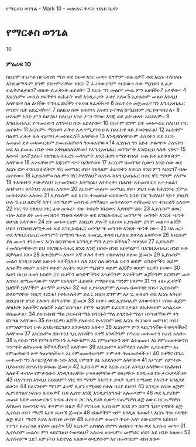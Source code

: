 ﻿
የማርቆስ ወንጌል - Mark 10 - መጽሐፍ ቅዱስ ብሉይ ኪዳን
# የማርቆስ ወንጌል
10
### ምዕራፍ 10
 ከዚያም ተነሥቶ በዮርዳኖስ ማዶ ወደ ይሁዳ አገር መጣ፥ ደግሞም ብዙ ሰዎች ወደ እርሱ ተሰበሰቡ እንደ ልማዱም ደግሞ ያስተምራቸው ነበር።
2  ፈሪሳውያንም ቀርበው። ሰው ሚስቱን ሊፈታ ተፈቅዶለታልን? ብለው ሊፈትኑት ጠየቁት።
3  እርሱ ግን መልሶ። ሙሴ ምን አዘዛችሁ? አላቸው።
4  እነርሱም። ሙሴስ የፍችዋን ጽሕፈት ጽፎ እንዲፈታት ፈቀደ አሉ።
5  ኢየሱስም መልሶ እንዲህ አላቸው። ስለ ልባችሁ ጥንካሬ ይህችን ትእዛዝ ጻፈላችሁ።
6  ከፍጥረት መጀመሪያ ግን እግዚአብሔር ወንድና ሴት አደረጋቸው፤
7  ስለዚህ ሰው አባቱንና እናቱን ይተዋል ከሚስቱም ጋር ይተባበራል፥
8  ሁለቱም አንድ ሥጋ ይሆናሉ፤ ስለዚህ አንድ ሥጋ ናቸው እንጂ ወደ ፊት ሁለት አይደሉም።
9  እግዚአብሔር ያጣመረውን እንግዲህ ሰው አይለየው።
10  በቤትም ደግሞ ደቀ መዛሙርቱ ስለዚህ ነገር ጠየቁት።
11  እርሱም። ሚስቱን ፈትቶ ሌላ የሚያገባ ሁሉ በእርስዋ ላይ ያመነዝራል፤
12  እርስዋም ባልዋን ፈትታ ሌላ ብታገባ ታመነዝራለች አላቸው።
13  እንዲዳስሳቸውም ሕፃናትን ወደ እርሱ አመጡ፤ ደቀ መዛሙርቱም ያመጡአቸውን ገሠጹአቸው።
14  ኢየሱስ ግን አይቶ ተቈጣና። ሕፃናትን ወደ እኔ ይመጡ ዘንድ ተዉ አትከልክሉአቸው፤ የእግዚአብሔር መንግሥት እንደነዚህ ላሉት ናትና።
15  እውነት እላችኋለሁ፤ የእግዚአብሔርን መንግሥት እንደ ሕፃን የማይቀበላት ሁሉ ከቶ አይገባባትም አላቸው።
16  አቀፋቸውም እጁንም ጭኖ ባረካቸው።
17  እርሱም በመንገድ ሲወጣ አንድ ሰው ወደ እርሱ ሮጦ ተንበረከከለትና። ቸር መምህር ሆይ፥ የዘላለም ሕይወትን እወርስ ዘንድ ምን ላድርግ? ብሎ ጠየቀው።
18  ኢየሱስም። ስለ ምን ቸር ትለኛለህ? ከአንዱ ከእግዚአብሔር በቀር ቸር ማንም የለም።
19  ትእዛዛትን ታውቃለህ፤ አታመንዝር፥ አትግደል፥ አትስረቅ፥ በሐሰት አትመስክር፥ አታታልል፥ አባትህንና እናትህን አክብር አለው።
20  እርሱም መልሶ። መምህር ሆይ፥ ይህን ሁሉ ከሕፃንነቴ ጀምሬ ጠብቄአለሁ አለው።
21  ኢየሱስም ወደ እርሱ ተመልክቶ ወደደውና። አንድ ነገር ጐደለህ፤ ሂድ፥ ያለህን ሁሉ ሽጠህ ለድሆች ስጥ፥ በሰማይም መዝገብ ታገኛለህ፥ መስቀሉንም ተሸክመህ ና፥ ተከተለኝ አለው።
22  ነገር ግን ስለዚህ ነገር ፊቱ ጠቈረ፥ ብዙ ንብረት ነበረውና እያዘነም ሄደ።
23  ኢየሱስም ዘወር ብሎ አይቶ ደቀ መዛሙርቱን። ገንዘብ ላላቸው ወደ እግዚአብሔር መንግሥት መግባት እንዴት ጭንቅ ይሆናል አላቸው።
24  ደቀ መዛሙርቱም እነዚህን ቃሎች አደነቁ። ኢየሱስም ደግሞ መልሶ። ልጆች ሆይ፥ በገንዘብ ለሚታመኑ ወደ እግዚአብሔር መንግሥት መግባት እንዴት ጭንቅ ነው።
25  ባለ ጠጋ ወደ እግዚአብሔር መንግሥት ከሚገባ ግመል በመርፌ ቀዳዳ ቢያልፍ ይቀላል አላቸው።
26  እነርሱም ያለ መጠን ተገረሙና እርስ በርሳቸው። እንግዲያ ማን ሊድን ይችላል? ተባባሉ።
27  ኢየሱስም ተመለከታቸውና። ይህ በእግዚአብሔር ዘንድ እንጂ በሰው ዘንድ አይቻልም፤ በእግዚአብሔር ዘንድ ሁሉ ይቻላልና አለ።
28  ጴጥሮስም። እነሆ፥ እኛ ሁሉን ትተን ተከተልንህ ይለው ጀመር።
29  ኢየሱስም መልሶ እንዲህ አለ። እውነት እላችኋለሁ፥ ስለ እኔና ስለ ወንጌል ቤትን ወይም ወንድሞችን ወይም እኅቶችን ወይም አባትን ወይም እናትን ወይም ሚስትን ወይም ልጆችን ወይም እርሻን የተወ፥
30  አሁን በዚህ ዘመን ከስደት ጋር ቤቶችን ወንድሞችንና እኅቶችንም እናቶችንም ልጆችንም እርሻንም መቶ እጥፍ፥ በሚመጣውም ዓለም የዘላለም ሕይወት የማይቀበል ማንም የለም።
31  ግን ብዙ ፊተኞች ኋለኞች ኋለኞችም ፊተኞች ይሆናሉ።
32  ወደ ኢየሩሳሌምም ሊወጡ በመንገድ ነበሩ፥ ኢየሱስም ይቀድማቸው ነበርና ተደነቁ፤ የተከተሉትም ይፈሩ ነበር። ደግሞም አሥራ ሁለቱን ወደ እርሱ አቅርቦ ይደርስበት ዘንድ ያለውን ይነግራቸው ጀመር።
33  እነሆ፥ ወደ ኢየሩሳሌም እንወጣለን፥ የሰው ልጅም ለካህናት አለቆችና ለጻፎች አልፎ ይሰጣል፥ የሞት ፍርድም ይፈርዱበታል፥ ለአሕዛብም አሳልፈው ይሰጡታል፥
34  ይዘብቱበትማል ይተፉበትማል ይገርፉትማል ይገድሉትማል፥ በሦስተኛውም ቀን ይነሣል አላቸው።
35  የዘብዴዎስ ልጆች ያዕቆብና ዮሐንስም ወደ እርሱ ቀርበው። መምህር ሆይ፥ የምንለምንህን ሁሉ እንድታደርግልን እንወዳለን አሉት።
36  እርሱም። ምን ላደርግላችሁ ትወዳላችሁ? አላቸው።
37  እነርሱም። በክብርህ ጊዜ አንዳችን በቀኝ አንዳችንም በግራህ መቀመጥን ስጠን አሉት።
38  ኢየሱስ ግን። የምትለምኑትን አታውቁም። እኔ የምጠጣውን ጽዋ ልትጠጡ፥ እኔ የምጠመቀውንስ ጥምቀት ልትጠመቁ ትችላላችሁን? አላቸው።
39  እነርሱም። እንችላለን አሉት። ኢየሱስም። እኔ የምጠጣውን ጽዋ ትጠጣላችሁ፥ እኔ የምጠመቀውንም ጥምቀት ትጠመቃላችሁ፤
40  በቀኝና በግራ መቀመጥ ግን ለተዘጋጀላቸው ነው እንጂ የምሰጥ እኔ አይደለሁም አላቸው።
41  አሥሩም ሰምተው በያዕቆብና በዮሐንስ ይቈጡ ጀመር።
42  ኢየሱስም ወደ እርሱ ጠርቶ እንዲህ አላቸው። የአሕዛብ አለቆች ተብሎ የምታስቡት እንዲገዙአቸው ታላላቆቻቸውም በላያቸው እንዲሠለጥኑ ታውቃላችሁ።
43  በእናንተስ እንዲህ አይደለም፤ ነገር ግን ማንም ከእናንተ ታላቅ ሊሆን የሚወድ የእናንተ አገልጋይ ይሁን፥
44  ከእናንተም ማንም ፊተኛ ሊሆን የሚወድ የሁሉ ባሪያ ይሁን፤
45  እንዲሁ የሰው ልጅም ሊያገለግልና ነፍሱን ለብዙዎች ቤዛ ሊሰጥ እንጂ እንዲያገለግሉት አልመጣም።
46  ወደ ኢያሪኮም መጡ። ከደቀ መዛሙርቱና ከብዙ ሕዝብ ጋር ከኢያሪኮ ሲወጣ የጤሜዎስ ልጅ ዕውሩ በርጤሜዎስ እየለመነ በመንገድ ዳር ተቀምጦ ነበር።
47  የናዝሬቱ ኢየሱስም እንደ ሆነ በሰማ ጊዜ። የዳዊት ልጅ ኢየሱስ ሆይ፥ ማረኝ እያለ ይጮኽ ጀመር።
48  ብዙዎችም ዝም እንዲል ገሠጹት፤ እርሱ ግን። የዳዊት ልጅ ሆይ፥ ማረኝ እያለ አብዝቶ ጮኸ።
49  ኢየሱስም ቆመና። ጥሩት አለ። ዕውሩንም። አይዞህ፥ ተነሣ፥ ይጠራሃል ብለው ጠሩት።
50  እርሱም እየዘለለ ተነሣና ልብሱን ጥሎ ወደ ኢየሱስ መጣ።
51  ኢየሱስም መልሶ። ምን ላደርግልህ ትወዳለህ? አለው። ዕውሩም። መምህር ሆይ፥ አይ ዘንድ አለው።
52  ኢየሱስም። ሂድ፤ እምነትህ አድኖሃል አለው። ወዲያውም አየ በመንገድም ተከተለው። 

